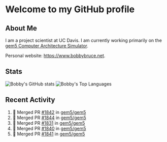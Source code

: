 # Welcome to my GitHub profile

## About Me

I am a project scientist at UC Davis. I am currently working primarily on the [gem5 Computer Architecture Simulator](https://github.com/gem5).

Personal website: <https://www.bobbybruce.net>.

## Stats

![Bobby's GitHub stats](https://github-readme-stats.vercel.app/api?username=bobbyrbruce&show_icons=true&theme=responsive&include_all_commits=true&count_private=true&show=reviews&disable_animations=true)
![Bobby's Top Languages ](https://github-readme-stats.vercel.app/api/top-langs/?username=bobbyrbruce&layout=compact&theme=responsive&count_private=true&langs_count=10&disable_animations=true)

## Recent Activity

<!--START_SECTION:activity-->
1. 🎉 Merged PR [#1842](https://github.com/gem5/gem5/pull/1842) in [gem5/gem5](https://github.com/gem5/gem5)
2. 🎉 Merged PR [#1844](https://github.com/gem5/gem5/pull/1844) in [gem5/gem5](https://github.com/gem5/gem5)
3. 🎉 Merged PR [#1831](https://github.com/gem5/gem5/pull/1831) in [gem5/gem5](https://github.com/gem5/gem5)
4. 🎉 Merged PR [#1840](https://github.com/gem5/gem5/pull/1840) in [gem5/gem5](https://github.com/gem5/gem5)
5. 🎉 Merged PR [#1841](https://github.com/gem5/gem5/pull/1841) in [gem5/gem5](https://github.com/gem5/gem5)
<!--END_SECTION:activity-->
